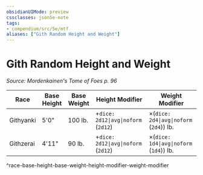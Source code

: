 ```yaml
---
obsidianUIMode: preview
cssclasses: json5e-note
tags:
- compendium/src/5e/mtf
aliases: ["Gith Random Height and Weight"]
---
```

# Gith Random Height and Weight
*Source: Mordenkainen's Tome of Foes p. 96* 

| Race | Base Height | Base Weight | Height Modifier | Weight Modifier |
|------|-------------|-------------|-----------------|-----------------|
| Githyanki | 5'0" | 100 lb. | +`dice: 2d12\|avg\|noform` (`2d12`) | ×(`dice: 2d4\|avg\|noform` (`2d4`)) lb. |
| Githzerai | 4'11" | 90 lb. | +`dice: 2d12\|avg\|noform` (`2d12`) | ×(`dice: 1d4\|avg\|noform` (`1d4`)) lb. |
^race-base-height-base-weight-height-modifier-weight-modifier